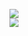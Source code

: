 [![](https://img.shields.io/badge/Made%20With-Github%20Spray-lightgrey.svg?style=for-the-badge&logo=github)](https://github.com/Annihil/github-spray#6710)  
[![](https://i.imgur.com/2DrTn0Z.gif)](https://github.com/Annihil/github-spray)
